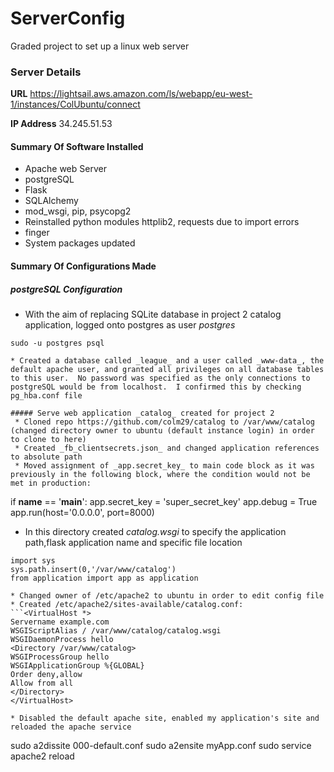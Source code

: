 # ServerConfig
Graded project to set up a linux web server

### Server Details
**URL** https://lightsail.aws.amazon.com/ls/webapp/eu-west-1/instances/ColUbuntu/connect

**IP Address** 34.245.51.53
#### Summary Of Software Installed
* Apache web Server
* postgreSQL
* Flask
* SQLAlchemy
* mod_wsgi, pip, psycopg2
* Reinstalled python modules httplib2, requests due to import errors
* finger
* System packages updated

#### Summary Of Configurations Made
##### postgreSQL Configuration
* With the aim of replacing SQLite database in project 2 catalog application, logged onto postgres as user _postgres_
```
sudo -u postgres psql

* Created a database called _league_ and a user called _www-data_, the default apache user, and granted all privileges on all database tables to this user.  No password was specified as the only connections to postgreSQL would be from localhost.  I confirmed this by checking pg_hba.conf file

##### Serve web application _catalog_ created for project 2
 * Cloned repo https://github.com/colm29/catalog to /var/www/catalog (changed directory owner to ubuntu (default instance login) in order to clone to here)
 * Created _fb_clientsecrets.json_ and changed application references to absolute path
 * Moved assignment of _app.secret_key_ to main code block as it was previously in the following block, where the condition would not be met in production:
 ```
 if __name__ == '__main__':
    app.secret_key = 'super_secret_key'
    app.debug = True
    app.run(host='0.0.0.0', port=8000)

 * In this directory created _catalog.wsgi_ to specify the application path,flask application name and specific file location
 ```
 import sys
 sys.path.insert(0,'/var/www/catalog')
from application import app as application

 * Changed owner of /etc/apache2 to ubuntu in order to edit config file
 * Created /etc/apache2/sites-available/catalog.conf:
```<VirtualHost *>
Servername example.com
WSGIScriptAlias / /var/www/catalog/catalog.wsgi
WSGIDaemonProcess hello
<Directory /var/www/catalog>
WSGIProcessGroup hello
WSGIApplicationGroup %{GLOBAL}
Order deny,allow
Allow from all
</Directory>
</VirtualHost>

* Disabled the default apache site, enabled my application's site and reloaded the apache service
```
sudo a2dissite 000-default.conf
sudo a2ensite myApp.conf
sudo service apache2 reload
